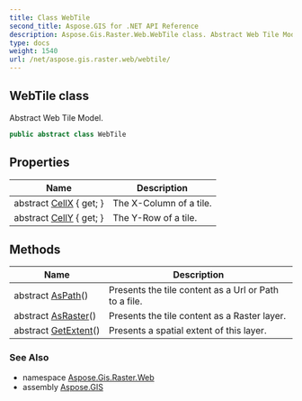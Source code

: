 ```yaml
---
title: Class WebTile
second_title: Aspose.GIS for .NET API Reference
description: Aspose.Gis.Raster.Web.WebTile class. Abstract Web Tile Model
type: docs
weight: 1540
url: /net/aspose.gis.raster.web/webtile/
---
```

## WebTile class

Abstract Web Tile Model.

```csharp
public abstract class WebTile
```

## Properties

| Name | Description |
| --- | --- |
| abstract [CellX](../../aspose.gis.raster.web/webtile/cellx/) { get; } | The X-Column of a tile. |
| abstract [CellY](../../aspose.gis.raster.web/webtile/celly/) { get; } | The Y-Row of a tile. |

## Methods

| Name | Description |
| --- | --- |
| abstract [AsPath](../../aspose.gis.raster.web/webtile/aspath/)() | Presents the tile content as a Url or Path to a file. |
| abstract [AsRaster](../../aspose.gis.raster.web/webtile/asraster/)() | Presents the tile content as a Raster layer. |
| abstract [GetExtent](../../aspose.gis.raster.web/webtile/getextent/)() | Presents a spatial extent of this layer. |

### See Also

* namespace [Aspose.Gis.Raster.Web](../../aspose.gis.raster.web/)
* assembly [Aspose.GIS](../../)


